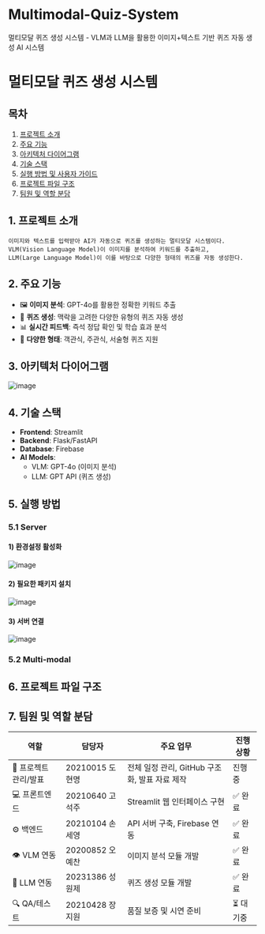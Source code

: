 # Multimodal-Quiz-System
멀티모달 퀴즈 생성 시스템 - VLM과 LLM을 활용한 이미지+텍스트 기반 퀴즈 자동 생성 AI 시스템

# 멀티모달 퀴즈 생성 시스템

## 목차
1. [프로젝트 소개](#1.-프로젝트-소개)
2. [주요 기능](#주요-기능)
3. [아키텍처 다이어그램](#아키텍처-다이어그램)
4. [기술 스택](#기술-스택)
5. [실행 방법 및 사용자 가이드](#실행-방법-및-사용자-가이드)
6. [프로젝트 파일 구조](#프로젝트-파일-구조)
7. [팀원 및 역할 분담](#7.-팀원-및-역할-분담)


## 1. 프로젝트 소개
    이미지와 텍스트를 입력받아 AI가 자동으로 퀴즈를 생성하는 멀티모달 시스템이다.
    VLM(Vision Language Model)이 이미지를 분석하여 키워드를 추출하고, 
    LLM(Large Language Model)이 이를 바탕으로 다양한 형태의 퀴즈를 자동 생성한다.

## 2. 주요 기능
- 🖼️ **이미지 분석**: GPT-4o를 활용한 정확한 키워드 추출
- 🧠 **퀴즈 생성**: 맥락을 고려한 다양한 유형의 퀴즈 자동 생성
- 📊 **실시간 피드백**: 즉석 정답 확인 및 학습 효과 분석
- 🎯 **다양한 형태**: 객관식, 주관식, 서술형 퀴즈 지원

## 3. 아키텍처 다이어그램
![image](https://github.com/user-attachments/assets/f9676181-109a-49ac-a2c7-62f114cee7e7)

## 4. 기술 스택
- **Frontend**: Streamlit
- **Backend**: Flask/FastAPI
- **Database**: Firebase
- **AI Models**: 
  - VLM: GPT-4o (이미지 분석)
  - LLM: GPT API (퀴즈 생성)
 
## 5. 실행 방법
### 5.1 Server 
#### 1) 환경설정 활성화

![image](https://github.com/user-attachments/assets/a75a9683-09b6-4e7f-84c2-cb928cf95444)

#### 2) 필요한 패키지 설치

![image](https://github.com/user-attachments/assets/09eb770b-057d-4d61-9857-ce3cab11e039)

#### 3) 서버 연결

![image](https://github.com/user-attachments/assets/15fa2293-7627-45cf-9bfb-d9e64eb613e3)

### 5.2 Multi-modal 
## 6. 프로젝트 파일 구조



## 7. 팀원 및 역할 분담
| 역할 | 담당자 | 주요 업무 | 진행 상황 |
|------|--------|-----------|----------|
| 🎯 프로젝트 관리/발표 | 20210015 도현명 | 전체 일정 관리, GitHub 구조화, 발표 자료 제작 | 진행중 |
| 💻 프론트엔드 | 20210640 고석주 | Streamlit 웹 인터페이스 구현 | ✅ 완료 |
| ⚙️ 백엔드 | 20210104 손세영 | API 서버 구축, Firebase 연동 | ✅ 완료 |
| 👁️ VLM 연동 | 20200852 오예찬 | 이미지 분석 모듈 개발 | ✅ 완료 |
| 🧠 LLM 연동 | 20231386 성원제 | 퀴즈 생성 모듈 개발 | ✅ 완료 |
| 🔍 QA/테스트 | 20210428 장지원 | 품질 보증 및 시연 준비 | ⏳ 대기중 |



